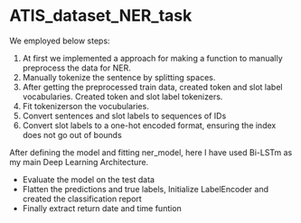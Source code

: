 # ATIS_dataset_NER_task
We employed below steps:

1. At first we implemented a approach for making a function to manually preprocess the data for NER.
2. Manually tokenize the sentence by splitting spaces.
3. After getting the preprocessed train data, created token and slot label vocabularies. Created token and slot label tokenizers.
4. Fit tokenizerson the vocubularies.
5. Convert sentences and slot labels to sequences of IDs
6. Convert slot labels to a one-hot encoded format, ensuring the index does not go out of bounds

After defining the model and fitting ner_model, here I have used Bi-LSTm as my main Deep Learning Architecture.
- Evaluate the model on the test data
- Flatten the predictions and true labels, Initialize LabelEncoder and created the classification report
- Finally extract return date and time funtion





   
